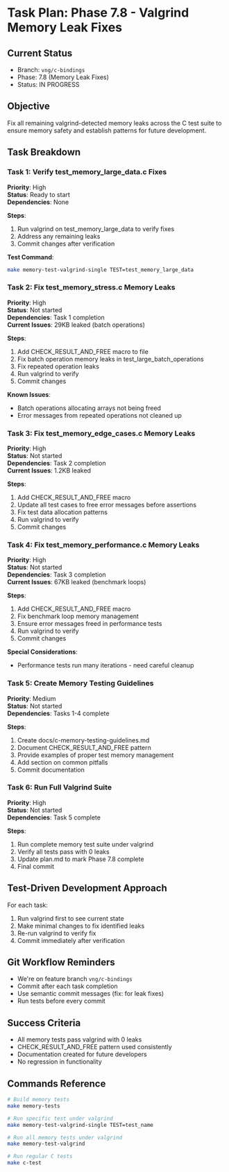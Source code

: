 # Task Plan: Phase 7.8 - Valgrind Memory Leak Fixes

## Current Status
- Branch: `vng/c-bindings`
- Phase: 7.8 (Memory Leak Fixes)
- Status: IN PROGRESS

## Objective
Fix all remaining valgrind-detected memory leaks across the C test suite to ensure memory safety and establish patterns for future development.

## Task Breakdown

### Task 1: Verify test_memory_large_data.c Fixes
**Priority**: High  
**Status**: Ready to start  
**Dependencies**: None  

**Steps**:
1. Run valgrind on test_memory_large_data to verify fixes
2. Address any remaining leaks
3. Commit changes after verification

**Test Command**:
```bash
make memory-test-valgrind-single TEST=test_memory_large_data
```

### Task 2: Fix test_memory_stress.c Memory Leaks
**Priority**: High  
**Status**: Not started  
**Dependencies**: Task 1 completion  
**Current Issues**: 29KB leaked (batch operations)

**Steps**:
1. Add CHECK_RESULT_AND_FREE macro to file
2. Fix batch operation memory leaks in test_large_batch_operations
3. Fix repeated operation leaks
4. Run valgrind to verify
5. Commit changes

**Known Issues**:
- Batch operations allocating arrays not being freed
- Error messages from repeated operations not cleaned up

### Task 3: Fix test_memory_edge_cases.c Memory Leaks  
**Priority**: High  
**Status**: Not started  
**Dependencies**: Task 2 completion  
**Current Issues**: 1.2KB leaked

**Steps**:
1. Add CHECK_RESULT_AND_FREE macro
2. Update all test cases to free error messages before assertions
3. Fix test data allocation patterns
4. Run valgrind to verify
5. Commit changes

### Task 4: Fix test_memory_performance.c Memory Leaks
**Priority**: High  
**Status**: Not started  
**Dependencies**: Task 3 completion  
**Current Issues**: 67KB leaked (benchmark loops)

**Steps**:
1. Add CHECK_RESULT_AND_FREE macro
2. Fix benchmark loop memory management
3. Ensure error messages freed in performance tests
4. Run valgrind to verify  
5. Commit changes

**Special Considerations**:
- Performance tests run many iterations - need careful cleanup

### Task 5: Create Memory Testing Guidelines
**Priority**: Medium  
**Status**: Not started  
**Dependencies**: Tasks 1-4 complete  

**Steps**:
1. Create docs/c-memory-testing-guidelines.md
2. Document CHECK_RESULT_AND_FREE pattern
3. Provide examples of proper test memory management
4. Add section on common pitfalls
5. Commit documentation

### Task 6: Run Full Valgrind Suite
**Priority**: High  
**Status**: Not started  
**Dependencies**: Task 5 complete  

**Steps**:
1. Run complete memory test suite under valgrind
2. Verify all tests pass with 0 leaks
3. Update plan.md to mark Phase 7.8 complete
4. Final commit

## Test-Driven Development Approach

For each task:
1. Run valgrind first to see current state
2. Make minimal changes to fix identified leaks
3. Re-run valgrind to verify fix
4. Commit immediately after verification

## Git Workflow Reminders

- We're on feature branch `vng/c-bindings`
- Commit after each task completion
- Use semantic commit messages (fix: for leak fixes)
- Run tests before every commit

## Success Criteria

- All memory tests pass valgrind with 0 leaks
- CHECK_RESULT_AND_FREE pattern used consistently
- Documentation created for future developers
- No regression in functionality

## Commands Reference

```bash
# Build memory tests
make memory-tests

# Run specific test under valgrind
make memory-test-valgrind-single TEST=test_name

# Run all memory tests under valgrind  
make memory-test-valgrind

# Run regular C tests
make c-test
```